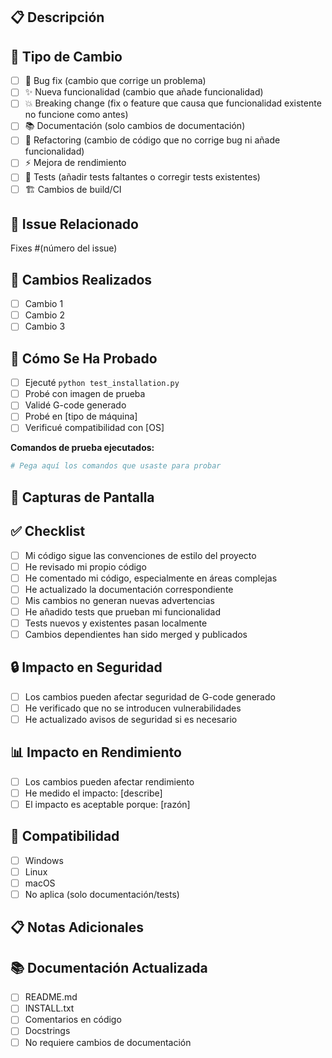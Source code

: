 ## 📋 Descripción
<!-- Describe brevemente qué hace este PR -->

## 🎯 Tipo de Cambio
<!-- Marca las opciones que aplican -->
- [ ] 🐛 Bug fix (cambio que corrige un problema)
- [ ] ✨ Nueva funcionalidad (cambio que añade funcionalidad)
- [ ] 💥 Breaking change (fix o feature que causa que funcionalidad existente no funcione como antes)
- [ ] 📚 Documentación (solo cambios de documentación)
- [ ] 🔧 Refactoring (cambio de código que no corrige bug ni añade funcionalidad)
- [ ] ⚡ Mejora de rendimiento
- [ ] 🧪 Tests (añadir tests faltantes o corregir tests existentes)
- [ ] 🏗️ Cambios de build/CI

## 🔗 Issue Relacionado
<!-- Si resuelve un issue existente, enlázalo -->
Fixes #(número del issue)

## 📝 Cambios Realizados
<!-- Lista los cambios específicos realizados -->
- [ ] Cambio 1
- [ ] Cambio 2
- [ ] Cambio 3

## 🧪 Cómo Se Ha Probado
<!-- Describe las pruebas que ejecutaste para verificar tus cambios -->
- [ ] Ejecuté `python test_installation.py`
- [ ] Probé con imagen de prueba
- [ ] Validé G-code generado
- [ ] Probé en [tipo de máquina]
- [ ] Verificué compatibilidad con [OS]

**Comandos de prueba ejecutados:**
```bash
# Pega aquí los comandos que usaste para probar
```

## 📸 Capturas de Pantalla
<!-- Si hay cambios visuales, incluye capturas antes/después -->

## ✅ Checklist
<!-- Marca todas las opciones que aplican -->
- [ ] Mi código sigue las convenciones de estilo del proyecto
- [ ] He revisado mi propio código
- [ ] He comentado mi código, especialmente en áreas complejas
- [ ] He actualizado la documentación correspondiente
- [ ] Mis cambios no generan nuevas advertencias
- [ ] He añadido tests que prueban mi funcionalidad
- [ ] Tests nuevos y existentes pasan localmente
- [ ] Cambios dependientes han sido merged y publicados

## 🔒 Impacto en Seguridad
<!-- Solo si aplica -->
- [ ] Los cambios pueden afectar seguridad de G-code generado
- [ ] He verificado que no se introducen vulnerabilidades
- [ ] He actualizado avisos de seguridad si es necesario

## 📊 Impacto en Rendimiento
<!-- Solo si aplica -->
- [ ] Los cambios pueden afectar rendimiento
- [ ] He medido el impacto: [describe]
- [ ] El impacto es aceptable porque: [razón]

## 🔄 Compatibilidad
<!-- Marca las plataformas donde probaste -->
- [ ] Windows
- [ ] Linux
- [ ] macOS
- [ ] No aplica (solo documentación/tests)

## 📋 Notas Adicionales
<!-- Cualquier información adicional para los revisores -->

## 📚 Documentación Actualizada
<!-- Si actualizaste documentación, enlaza o describe -->
- [ ] README.md
- [ ] INSTALL.txt
- [ ] Comentarios en código
- [ ] Docstrings
- [ ] No requiere cambios de documentación
